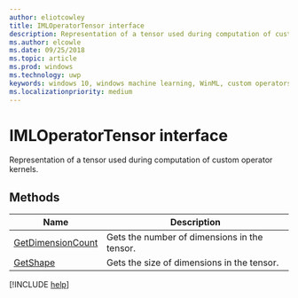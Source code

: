 ```yaml
---
author: eliotcowley
title: IMLOperatorTensor interface
description: Representation of a tensor used during computation of custom operator kernels.
ms.author: elcowle
ms.date: 09/25/2018
ms.topic: article
ms.prod: windows
ms.technology: uwp
keywords: windows 10, windows machine learning, WinML, custom operators, IMLOperatorTensor
ms.localizationpriority: medium
---
```


# IMLOperatorTensor interface

Representation of a tensor used during computation of custom operator kernels.

## Methods

| Name | Description |
|------|-------------|
| [GetDimensionCount](IMLOperatorTensor_GetDimensionCount.md) | Gets the number of dimensions in the tensor. |
| [GetShape](IMLOperatorTensor_GetShape.md) | Gets the size of dimensions in the tensor. |

[!INCLUDE [help](../includes/get-help.md)]